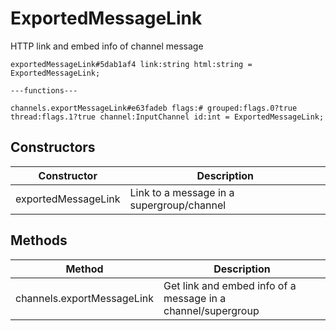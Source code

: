 # ExportedMessageLink
HTTP link and embed info of channel message

```
exportedMessageLink#5dab1af4 link:string html:string = ExportedMessageLink;

---functions---

channels.exportMessageLink#e63fadeb flags:# grouped:flags.0?true thread:flags.1?true channel:InputChannel id:int = ExportedMessageLink;
```

## Constructors
| Constructor | Description |
| ---- | ----------- |
| exportedMessageLink | Link to a message in a supergroup/channel |


## Methods
| Method | Description |
| ---- | ----------- |
| channels.exportMessageLink | Get link and embed info of a message in a channel/supergroup |


